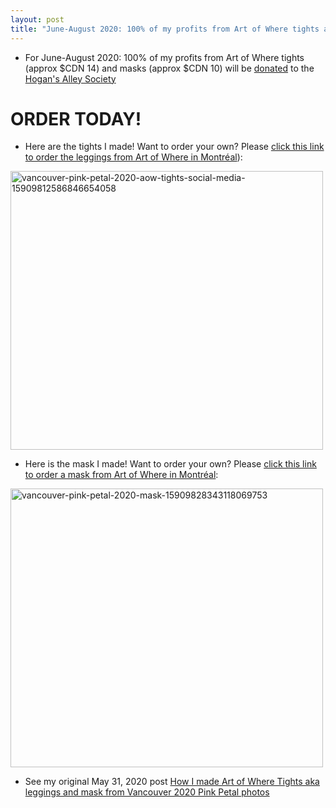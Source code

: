 ```yaml
---
layout: post
title: "June-August 2020: 100% of my profits from Art of Where tights and masks will be donated to the Hogan's Alley Society"
---
```

* For June-August 2020: 100% of my profits from Art of Where tights (approx $CDN 14) and masks (approx $CDN 10) will be [donated](https://www.hogansalleysociety.org/donations/696/) to the [Hogan's Alley Society](https://www.hogansalleysociety.org/)

# ORDER TODAY!

* Here are the tights I made! Want to order your own? Please [click this link to order the leggings from Art of Where in Montréal](https://artofwhere.com/artists/roland-tanglao/clothing/leggings/3502475)):

<a data-flickr-embed="true" href="https://www.flickr.com/photos/roland/49958727272/in/dateposted-public/" title="vancouver-pink-petal-2020-aow-tights-social-media-15909812586846654058"><img src="https://live.staticflickr.com/65535/49958727272_bc9dc91645.jpg" width="500" height="446" alt="vancouver-pink-petal-2020-aow-tights-social-media-15909812586846654058"></a><script async src="//embedr.flickr.com/assets/client-code.js" charset="utf-8"></script>

* Here is the mask  I made! Want to order your own? Please [click this link to order a mask from Art of Where in Montréal](https://artofwhere.com/artists/roland-tanglao/accessories/face-covering/3502516):

<a data-flickr-embed="true" href="https://www.flickr.com/photos/roland/49957949818/in/dateposted-public/" title="vancouver-pink-petal-2020-mask-15909828343118069753"><img src="https://live.staticflickr.com/65535/49957949818_2397f59b2c.jpg" width="500" height="446" alt="vancouver-pink-petal-2020-mask-15909828343118069753"></a><script async src="//embedr.flickr.com/assets/client-code.js" charset="utf-8"></script>



* See my original May 31, 2020 post [How I made Art of Where Tights aka leggings and mask from Vancouver 2020 Pink Petal photos](http://rolandtanglao.com/2020/05/31/p1-how-to-make-leggings-masks-artofwhere-from-vancouver-pink-petal-photos/)